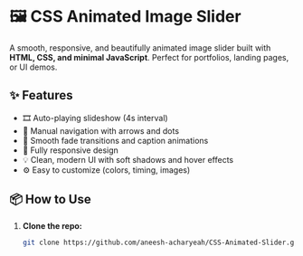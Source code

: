 # 🖼️ CSS Animated Image Slider

A smooth, responsive, and beautifully animated image slider built with **HTML, CSS, and minimal JavaScript**. Perfect for portfolios, landing pages, or UI demos.

## ✨ Features

- 🎞️ Auto-playing slideshow (4s interval)
- 🔁 Manual navigation with arrows and dots
- 🎨 Smooth fade transitions and caption animations
- 📱 Fully responsive design
- 💡 Clean, modern UI with soft shadows and hover effects
- ⚙️ Easy to customize (colors, timing, images)


## 📦 How to Use

1. **Clone the repo:**
   ```bash
   git clone https://github.com/aneesh-acharyeah/CSS-Animated-Slider.git
